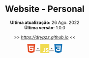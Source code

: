 <div align='center'>
    <h1>Website - Personal</h1>
</div>

<div align='center'>
    <p><strong>Ultima atualização:</strong> 26 Ago. 2022<br><strong>Última versão:</strong> 1.0.0</p>
    <p>>> <a target='_blank' href='https://drypzz.github.io'><i>https://drypzz.github.io</i></a> <<</p>
</div>

<div align='center'>
    <a target='_blank' href='https://github.com/drypzz'>
        <div dir='auto'>
            <img align='center' src='https://raw.githubusercontent.com/devicons/devicon/master/icons/html5/html5-plain.svg' width='30' alt='html5'>
            -
            <img align='center' src='https://raw.githubusercontent.com/devicons/devicon/master/icons/javascript/javascript-plain.svg' width='30' alt='js'>
            -
            <img align='center' src='https://raw.githubusercontent.com/devicons/devicon/master/icons/css3/css3-plain.svg' width='30' alt='css3'>
        </div>
    </a>
</div>
